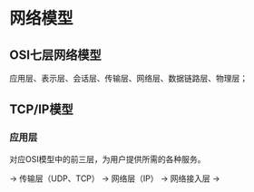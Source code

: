 # 网络模型

## OSI七层网络模型

应用层、表示层、会话层、传输层、网络层、数据链路层、物理层；

## TCP\/IP模型

### 应用层

对应OSI模型中的前三层，为用户提供所需的各种服务。 

→ 传输层（UDP、TCP） → 网络层（IP） → 网络接入层 →

